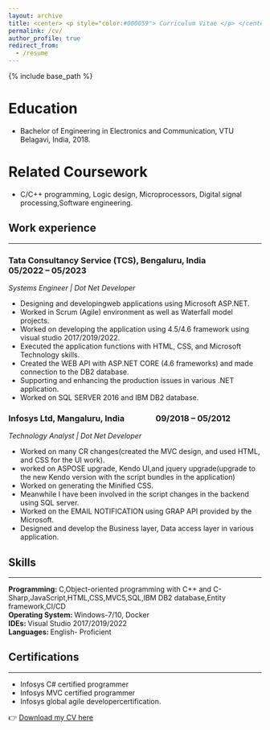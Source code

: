 ```yaml
---
layout: archive
title: <center> <p style="color:#000059"> Curriculum Vitae </p> </center>
permalink: /cv/
author_profile: true
redirect_from:
  - /resume
---
```


{% include base_path %}

Education
======
* Bachelor of Engineering in Electronics and Communication, VTU Belagavi, India, 2018.

Related Coursework
======
* C/C++ programming, Logic design, Microprocessors, Digital signal processing,Software engineering.
  
## Work experience 
--------------------------------------------------------------------------------------------------------------------------------------------------------------------------
### Tata Consultancy Service (TCS), Bengaluru, India      &nbsp;&nbsp;&nbsp;&nbsp;&nbsp;&nbsp;&nbsp;&nbsp;&nbsp;&nbsp;&nbsp;&nbsp;&nbsp;&nbsp;&nbsp;&nbsp;         05/2022 – 05/2023  
<i> Systems Engineer | Dot Net Developer </i>
- Designing and developingweb applications using Microsoft ASP.NET.
- Worked in Scrum (Agile) environment as well as Waterfall model projects.
- Worked on developing the application using 4.5/4.6 framework using visual studio 2017/2019/2022.
- Executed the application functions with HTML, CSS, and Microsoft Technology skills.
- Created the WEB API with ASP.NET CORE (4.6 frameworks) and made connection to the DB2 database.
- Supporting and enhancing the production issues in various .NET application.
- Worked on SQL SERVER 2016 and IBM DB2 database.

### Infosys Ltd, Mangaluru, India    &nbsp;&nbsp;&nbsp;&nbsp;&nbsp;&nbsp;&nbsp;&nbsp;&nbsp;&nbsp;&nbsp;&nbsp;&nbsp;&nbsp;           09/2018 – 05/2012  
<i> Technology Analyst | Dot Net Developer </i>
- Worked on many CR changes(created the MVC design, and used HTML, and CSS for the UI work).
- worked on ASPOSE upgrade, Kendo UI,and jquery upgrade(upgrade to the new Kendo version
  with the script bundles in the application)
- Worked on generating the Minified CSS.
- Meanwhile I have been involved in the script changes in the backend using SQL server.
- Worked on the EMAIL NOTIFICATION using GRAP API provided by the Microsoft.
- Designed and develop the Business layer, Data access layer in various application.
  
## Skills 
--------------------------------------------------------------------------------------------------------------------------------------------------------------------------
<b> Programming: </b> C,Object-oriented programming with C++ and C-Sharp,JavaScript,HTML,CSS,MVC5,SQL,IBM DB2
database,Entity framework,CI/CD \
<b> Operating System: </b> Windows-7/10, Docker \
<b> IDEs: </b> Visual Studio 2017/2019/2022\
<b> Languages: </b> English- Proficient
  
## Certifications
--------------------------------------------------------------------------------------------------------------------------------------------------------------------------
- Infosys C# certified programmer
- Infosys MVC certified programmer
- Infosys global agile developercertification.

👉 <a href="https://sudharani-biradar.github.io/files/sudharani.biradar.pdf"> Download my CV here</a>

